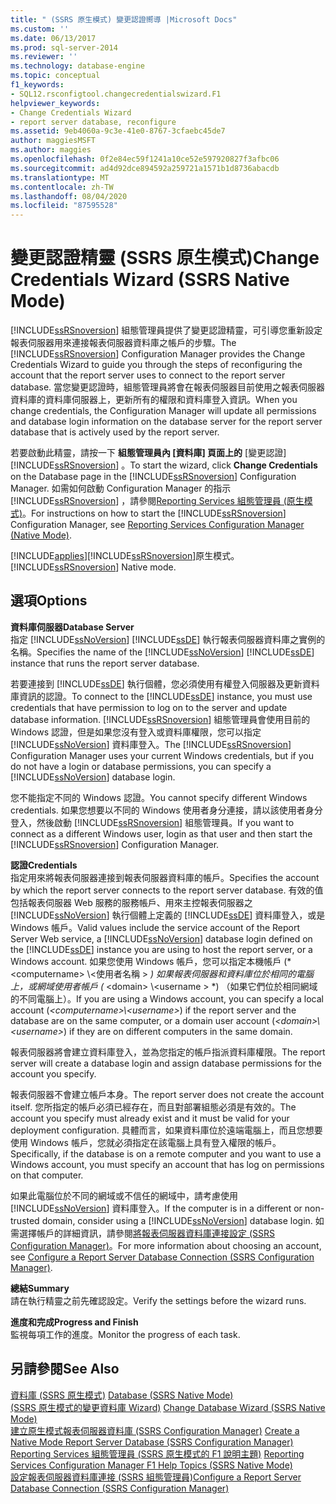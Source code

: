 ```yaml
---
title: " (SSRS 原生模式) 變更認證嚮導 |Microsoft Docs"
ms.custom: ''
ms.date: 06/13/2017
ms.prod: sql-server-2014
ms.reviewer: ''
ms.technology: database-engine
ms.topic: conceptual
f1_keywords:
- SQL12.rsconfigtool.changecredentialswizard.F1
helpviewer_keywords:
- Change Credentials Wizard
- report server database, reconfigure
ms.assetid: 9eb4060a-9c3e-41e0-8767-3cfaebc45de7
author: maggiesMSFT
ms.author: maggies
ms.openlocfilehash: 0f2e84ec59f1241a10ce52e597920827f3afbc06
ms.sourcegitcommit: ad4d92dce894592a259721a1571b1d8736abacdb
ms.translationtype: MT
ms.contentlocale: zh-TW
ms.lasthandoff: 08/04/2020
ms.locfileid: "87595528"
---
```

# <a name="change-credentials-wizard-ssrs-native-mode"></a><span data-ttu-id="1ad50-102">變更認證精靈 (SSRS 原生模式)</span><span class="sxs-lookup"><span data-stu-id="1ad50-102">Change Credentials Wizard (SSRS Native Mode)</span></span>
  <span data-ttu-id="1ad50-103">[!INCLUDE[ssRSnoversion](../../includes/ssrsnoversion-md.md)] 組態管理員提供了變更認證精靈，可引導您重新設定報表伺服器用來連接報表伺服器資料庫之帳戶的步驟。</span><span class="sxs-lookup"><span data-stu-id="1ad50-103">The [!INCLUDE[ssRSnoversion](../../includes/ssrsnoversion-md.md)] Configuration Manager provides the Change Credentials Wizard to guide you through the steps of reconfiguring the account that the report server uses to connect to the report server database.</span></span> <span data-ttu-id="1ad50-104">當您變更認證時，組態管理員將會在報表伺服器目前使用之報表伺服器資料庫的資料庫伺服器上，更新所有的權限和資料庫登入資訊。</span><span class="sxs-lookup"><span data-stu-id="1ad50-104">When you change credentials, the Configuration Manager will update all permissions and database login information on the database server for the report server database that is actively used by the report server.</span></span>  
  
 <span data-ttu-id="1ad50-105">若要啟動此精靈，請按一下 **組態管理員內 [資料庫] 頁面上的** [變更認證] [!INCLUDE[ssRSnoversion](../../includes/ssrsnoversion-md.md)] 。</span><span class="sxs-lookup"><span data-stu-id="1ad50-105">To start the wizard, click **Change Credentials** on the Database page in the [!INCLUDE[ssRSnoversion](../../includes/ssrsnoversion-md.md)] Configuration Manager.</span></span> <span data-ttu-id="1ad50-106">如需如何啟動 Configuration Manager 的指示 [!INCLUDE[ssRSnoversion](../../includes/ssrsnoversion-md.md)] ，請參閱[Reporting Services 組態管理員 &#40;原生模式&#41;](../../../2014/sql-server/install/reporting-services-configuration-manager-native-mode.md)。</span><span class="sxs-lookup"><span data-stu-id="1ad50-106">For instructions on how to start the [!INCLUDE[ssRSnoversion](../../includes/ssrsnoversion-md.md)] Configuration Manager, see [Reporting Services Configuration Manager &#40;Native Mode&#41;](../../../2014/sql-server/install/reporting-services-configuration-manager-native-mode.md).</span></span>  
  
 [!INCLUDE[applies](../../includes/applies-md.md)]<span data-ttu-id="1ad50-107">[!INCLUDE[ssRSnoversion](../../includes/ssrsnoversion-md.md)]原生模式。</span><span class="sxs-lookup"><span data-stu-id="1ad50-107">[!INCLUDE[ssRSnoversion](../../includes/ssrsnoversion-md.md)] Native mode.</span></span>  
  
## <a name="options"></a><span data-ttu-id="1ad50-108">選項</span><span class="sxs-lookup"><span data-stu-id="1ad50-108">Options</span></span>  
 <span data-ttu-id="1ad50-109">**資料庫伺服器**</span><span class="sxs-lookup"><span data-stu-id="1ad50-109">**Database Server**</span></span>  
 <span data-ttu-id="1ad50-110">指定 [!INCLUDE[ssNoVersion](../../includes/ssnoversion-md.md)] [!INCLUDE[ssDE](../../includes/ssde-md.md)] 執行報表伺服器資料庫之實例的名稱。</span><span class="sxs-lookup"><span data-stu-id="1ad50-110">Specifies the name of the [!INCLUDE[ssNoVersion](../../includes/ssnoversion-md.md)] [!INCLUDE[ssDE](../../includes/ssde-md.md)] instance that runs the report server database.</span></span>  
  
 <span data-ttu-id="1ad50-111">若要連接到 [!INCLUDE[ssDE](../../includes/ssde-md.md)] 執行個體，您必須使用有權登入伺服器及更新資料庫資訊的認證。</span><span class="sxs-lookup"><span data-stu-id="1ad50-111">To connect to the [!INCLUDE[ssDE](../../includes/ssde-md.md)] instance, you must use credentials that have permission to log on to the server and update database information.</span></span> <span data-ttu-id="1ad50-112">[!INCLUDE[ssRSnoversion](../../includes/ssrsnoversion-md.md)] 組態管理員會使用目前的 Windows 認證，但是如果您沒有登入或資料庫權限，您可以指定 [!INCLUDE[ssNoVersion](../../includes/ssnoversion-md.md)] 資料庫登入。</span><span class="sxs-lookup"><span data-stu-id="1ad50-112">The [!INCLUDE[ssRSnoversion](../../includes/ssrsnoversion-md.md)] Configuration Manager uses your current Windows credentials, but if you do not have a login or database permissions, you can specify a [!INCLUDE[ssNoVersion](../../includes/ssnoversion-md.md)] database login.</span></span>  
  
 <span data-ttu-id="1ad50-113">您不能指定不同的 Windows 認證。</span><span class="sxs-lookup"><span data-stu-id="1ad50-113">You cannot specify different Windows credentials.</span></span> <span data-ttu-id="1ad50-114">如果您想要以不同的 Windows 使用者身分連接，請以該使用者身分登入，然後啟動 [!INCLUDE[ssRSnoversion](../../includes/ssrsnoversion-md.md)] 組態管理員。</span><span class="sxs-lookup"><span data-stu-id="1ad50-114">If you want to connect as a different Windows user, login as that user and then start the [!INCLUDE[ssRSnoversion](../../includes/ssrsnoversion-md.md)] Configuration Manager.</span></span>  
  
 <span data-ttu-id="1ad50-115">**認證**</span><span class="sxs-lookup"><span data-stu-id="1ad50-115">**Credentials**</span></span>  
 <span data-ttu-id="1ad50-116">指定用來將報表伺服器連接到報表伺服器資料庫的帳戶。</span><span class="sxs-lookup"><span data-stu-id="1ad50-116">Specifies the account by which the report server connects to the report server database.</span></span> <span data-ttu-id="1ad50-117">有效的值包括報表伺服器 Web 服務的服務帳戶、用來主控報表伺服器之 [!INCLUDE[ssNoVersion](../../includes/ssnoversion-md.md)] 執行個體上定義的 [!INCLUDE[ssDE](../../includes/ssde-md.md)] 資料庫登入，或是 Windows 帳戶。</span><span class="sxs-lookup"><span data-stu-id="1ad50-117">Valid values include the service account of the Report Server Web service, a [!INCLUDE[ssNoVersion](../../includes/ssnoversion-md.md)] database login defined on the [!INCLUDE[ssDE](../../includes/ssde-md.md)] instance you are using to host the report server, or a Windows account.</span></span> <span data-ttu-id="1ad50-118">如果您使用 Windows 帳戶，您可以指定本機帳戶 (\* \<computername> \\<使用者名稱 \> *) 如果報表伺服器和資料庫位於相同的電腦上，或網域使用者帳戶 (* \<domain> \\<username \> \*) （如果它們位於相同網域的不同電腦上）。</span><span class="sxs-lookup"><span data-stu-id="1ad50-118">If you are using a Windows account, you can specify a local account (*\<computername>\\<username\>*) if the report server and the database are on the same computer, or a domain user account (*\<domain>\\<username\>*) if they are on different computers in the same domain.</span></span>  
  
 <span data-ttu-id="1ad50-119">報表伺服器將會建立資料庫登入，並為您指定的帳戶指派資料庫權限。</span><span class="sxs-lookup"><span data-stu-id="1ad50-119">The report server will create a database login and assign database permissions for the account you specify.</span></span>  
  
 <span data-ttu-id="1ad50-120">報表伺服器不會建立帳戶本身。</span><span class="sxs-lookup"><span data-stu-id="1ad50-120">The report server does not create the account itself.</span></span> <span data-ttu-id="1ad50-121">您所指定的帳戶必須已經存在，而且對部署組態必須是有效的。</span><span class="sxs-lookup"><span data-stu-id="1ad50-121">The account you specify must already exist and it must be valid for your deployment configuration.</span></span> <span data-ttu-id="1ad50-122">具體而言，如果資料庫位於遠端電腦上，而且您想要使用 Windows 帳戶，您就必須指定在該電腦上具有登入權限的帳戶。</span><span class="sxs-lookup"><span data-stu-id="1ad50-122">Specifically, if the database is on a remote computer and you want to use a Windows account, you must specify an account that has log on permissions on that computer.</span></span>  
  
 <span data-ttu-id="1ad50-123">如果此電腦位於不同的網域或不信任的網域中，請考慮使用 [!INCLUDE[ssNoVersion](../../includes/ssnoversion-md.md)] 資料庫登入。</span><span class="sxs-lookup"><span data-stu-id="1ad50-123">If the computer is in a different or non-trusted domain, consider using a [!INCLUDE[ssNoVersion](../../includes/ssnoversion-md.md)] database login.</span></span> <span data-ttu-id="1ad50-124">如需選擇帳戶的詳細資訊，請參閱[將報表伺服器資料庫連接設定 &#40;SSRS Configuration Manager&#41;](../../../2014/sql-server/install/configure-a-report-server-database-connection-ssrs-configuration-manager.md)。</span><span class="sxs-lookup"><span data-stu-id="1ad50-124">For more information about choosing an account, see [Configure a Report Server Database Connection  &#40;SSRS Configuration Manager&#41;](../../../2014/sql-server/install/configure-a-report-server-database-connection-ssrs-configuration-manager.md).</span></span>  
  
 <span data-ttu-id="1ad50-125">**總結**</span><span class="sxs-lookup"><span data-stu-id="1ad50-125">**Summary**</span></span>  
 <span data-ttu-id="1ad50-126">請在執行精靈之前先確認設定。</span><span class="sxs-lookup"><span data-stu-id="1ad50-126">Verify the settings before the wizard runs.</span></span>  
  
 <span data-ttu-id="1ad50-127">**進度和完成**</span><span class="sxs-lookup"><span data-stu-id="1ad50-127">**Progress and Finish**</span></span>  
 <span data-ttu-id="1ad50-128">監視每項工作的進度。</span><span class="sxs-lookup"><span data-stu-id="1ad50-128">Monitor the progress of each task.</span></span>  
  
## <a name="see-also"></a><span data-ttu-id="1ad50-129">另請參閱</span><span class="sxs-lookup"><span data-stu-id="1ad50-129">See Also</span></span>  
 <span data-ttu-id="1ad50-130">[資料庫 &#40;SSRS 原生模式&#41;](../../../2014/sql-server/install/database-ssrs-native-mode.md) </span><span class="sxs-lookup"><span data-stu-id="1ad50-130">[Database &#40;SSRS Native Mode&#41;](../../../2014/sql-server/install/database-ssrs-native-mode.md) </span></span>  
 <span data-ttu-id="1ad50-131">[&#40;SSRS 原生模式的變更資料庫 Wizard&#41;](../../../2014/sql-server/install/change-database-wizard-ssrs-native-mode.md) </span><span class="sxs-lookup"><span data-stu-id="1ad50-131">[Change Database Wizard &#40;SSRS Native Mode&#41;](../../../2014/sql-server/install/change-database-wizard-ssrs-native-mode.md) </span></span>  
 <span data-ttu-id="1ad50-132">[建立原生模式報表伺服器資料庫 &#40;SSRS Configuration Manager&#41;](../../reporting-services/install-windows/ssrs-report-server-create-a-native-mode-report-server-database.md) </span><span class="sxs-lookup"><span data-stu-id="1ad50-132">[Create a Native Mode Report Server Database  &#40;SSRS Configuration Manager&#41;](../../reporting-services/install-windows/ssrs-report-server-create-a-native-mode-report-server-database.md) </span></span>  
 <span data-ttu-id="1ad50-133">[Reporting Services 組態管理員 &#40;SSRS 原生模式的 F1 說明主題&#41;](../../../2014/sql-server/install/reporting-services-configuration-manager-f1-help-topics-ssrs-native-mode.md) </span><span class="sxs-lookup"><span data-stu-id="1ad50-133">[Reporting Services Configuration Manager F1 Help Topics &#40;SSRS Native Mode&#41;](../../../2014/sql-server/install/reporting-services-configuration-manager-f1-help-topics-ssrs-native-mode.md) </span></span>  
 [<span data-ttu-id="1ad50-134">設定報表伺服器資料庫連接 &#40;SSRS 組態管理員&#41;</span><span class="sxs-lookup"><span data-stu-id="1ad50-134">Configure a Report Server Database Connection  &#40;SSRS Configuration Manager&#41;</span></span>](../../../2014/sql-server/install/configure-a-report-server-database-connection-ssrs-configuration-manager.md)  
  
  
